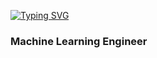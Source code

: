 [![Typing SVG](https://readme-typing-svg.herokuapp.com?size=22&color=32A9FF&center=true&vCenter=true&width=404&lines=Hi+%F0%9F%91%8B%2C+I'm+Heba+Abdelhakam+)](https://git.io/typing-svg)
<h3>Machine Learning Engineer</h3>
<!--
**heba-Abdelhakam/heba-Abdelhakam** is a ✨ _special_ ✨ repository because its `README.md` (this file) appears on your GitHub profile.

Here are some ideas to get you started:

- 🔭 I’m currently working on ...
- 🌱 I’m currently learning ...
- 👯 I’m looking to collaborate on ...
- 🤔 I’m looking for help with ...
- 💬 Ask me about ...
- 📫 How to reach me: ...
- 😄 Pronouns: ...
- ⚡ Fun fact: ...
-->
